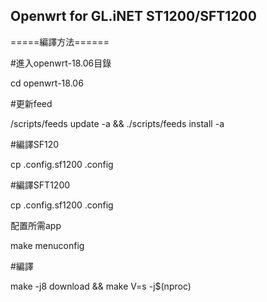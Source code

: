 ## Openwrt for GL.iNET ST1200/SFT1200 ##

=====編譯方法======

#進入openwrt-18.06目錄

cd openwrt-18.06

#更新feed

/scripts/feeds update -a && ./scripts/feeds install -a

#編譯SF120

cp .config.sf1200 .config

#編譯SFT1200

cp .config.sf1200 .config

配置所需app

make menuconfig

#編譯

make -j8 download && make V=s -j$(nproc)
